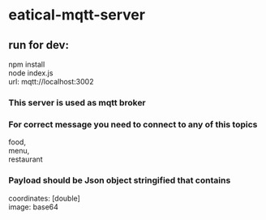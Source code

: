 # eatical-mqtt-server

## run for dev: 
  npm install <br/>
  node index.js <br/>
  url: mqtt://localhost:3002 <br/>
  
### This server is used as mqtt broker

### For correct message you need to connect to any of this topics
   food, <br/>
   menu, <br/>
   restaurant <br/>
### Payload should be Json object stringified that contains 
   coordinates: [double] <br/>
   image: base64 <br/>
